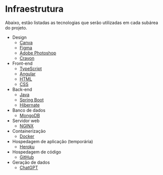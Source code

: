 # Infraestrutura

Abaixo, estão listadas as tecnologias que serão utilizadas em cada subárea do projeto.

- Design
  - [Canva](https://www.canva.com)
  - [Figma](https://www.figma.com)
  - [Adobe Photoshop](https://www.adobe.com/products/photoshop.html)
  - [Crayon](https://www.craiyon.com)
- Front-end
  - [TypeScript](https://www.typescriptlang.org)
  - [Angular](https://angular.io)
  - [HTML](https://en.wikipedia.org/wiki/HTML)
  - [CSS](https://www.w3.org/Style/CSS/Overview.en.html)
- Back-end
  - [Java](https://www.java.com)
  - [Spring Boot](https://spring.io)
  - [Hibernate](https://hibernate.org)
- Banco de dados
  - [MongoDB](https://www.mongodb.com)
- Servidor web
  - [NGINX](https://www.nginx.com)
- Containerização
  - [Docker](https://www.docker.com)
- Hospedagem de aplicação (temporária)
  - [Heroku](https://www.heroku.com)
- Hospedagem de código
  - [GitHub](https://github.com)
- Geração de dados
  - [ChatGPT](https://openai.com/blog/chatgpt)

